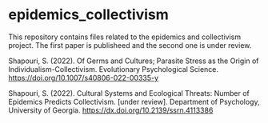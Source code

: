 # epidemics_collectivism
This repository contains files related to the epidemics and collectivism project. 
The first paper is publisheed and the second one is under review. 

Shapouri, S. (2022). Of Germs and Cultures; Parasite Stress as the Origin of Individualism-Collectivism. Evolutionary Psychological Science. https://doi.org/10.1007/s40806-022-00335-y

Shapouri, S. (2022). Cultural Systems and Ecological Threats: Number of Epidemics Predicts Collectivism. [under review]. Department of Psychology, University of Georgia. https://dx.doi.org/10.2139/ssrn.4113386 
